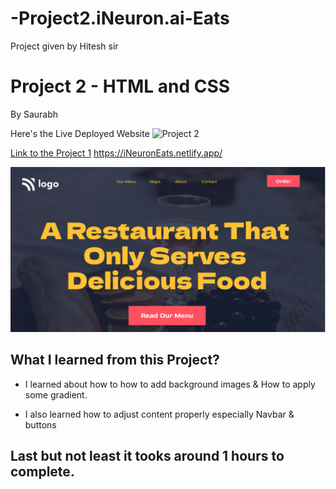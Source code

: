 # -Project2.iNeuron.ai-Eats
Project given by Hitesh sir 

# Project 2 - HTML and CSS 

By Saurabh

Here's the Live Deployed Website ![Project 2](https://img.shields.io/badge/Project-2-brightgreen)

[Link to the Project 1]("https://iNeuronEats.netlify.app/")
https://iNeuronEats.netlify.app/

![Completed Website](./assets/thumbnail.png)

## What I learned from this Project?

- I learned about how to how to add background images & How to apply some gradient.

- I also learned how to adjust content
properly especially Navbar & buttons


## Last but not least it tooks around 1 hours to complete.
